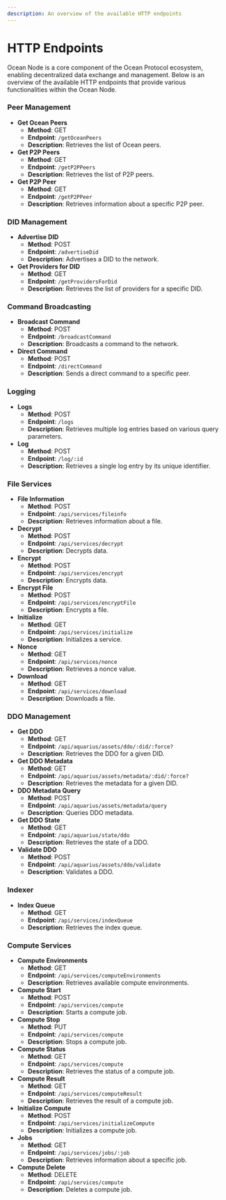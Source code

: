 ```yaml
---
description: An overview of the available HTTP endpoints
---
```


# HTTP Endpoints

Ocean Node is a core component of the Ocean Protocol ecosystem, enabling decentralized data exchange and management. Below is an overview of the available HTTP endpoints that provide various functionalities within the Ocean Node.

### Peer Management

* **Get Ocean Peers**
  * **Method**: GET
  * **Endpoint**: `/getOceanPeers`
  * **Description**: Retrieves the list of Ocean peers.
* **Get P2P Peers**
  * **Method**: GET
  * **Endpoint**: `/getP2PPeers`
  * **Description**: Retrieves the list of P2P peers.
* **Get P2P Peer**
  * **Method**: GET
  * **Endpoint**: `/getP2PPeer`
  * **Description**: Retrieves information about a specific P2P peer.

### DID Management

* **Advertise DID**
  * **Method**: POST
  * **Endpoint**: `/advertiseDid`
  * **Description**: Advertises a DID to the network.
* **Get Providers for DID**
  * **Method**: GET
  * **Endpoint**: `/getProvidersForDid`
  * **Description**: Retrieves the list of providers for a specific DID.

### Command Broadcasting

* **Broadcast Command**
  * **Method**: POST
  * **Endpoint**: `/broadcastCommand`
  * **Description**: Broadcasts a command to the network.
* **Direct Command**
  * **Method**: POST
  * **Endpoint**: `/directCommand`
  * **Description**: Sends a direct command to a specific peer.

### Logging

* **Logs**
  * **Method**: POST
  * **Endpoint**: `/logs`
  * **Description**: Retrieves multiple log entries based on various query parameters.
* **Log**
  * **Method**: POST
  * **Endpoint**: `/log/:id`
  * **Description**: Retrieves a single log entry by its unique identifier.

### File Services

* **File Information**
  * **Method**: POST
  * **Endpoint**: `/api/services/fileinfo`
  * **Description**: Retrieves information about a file.
* **Decrypt**
  * **Method**: POST
  * **Endpoint**: `/api/services/decrypt`
  * **Description**: Decrypts data.
* **Encrypt**
  * **Method**: POST
  * **Endpoint**: `/api/services/encrypt`
  * **Description**: Encrypts data.
* **Encrypt File**
  * **Method**: POST
  * **Endpoint**: `/api/services/encryptFile`
  * **Description**: Encrypts a file.
* **Initialize**
  * **Method**: GET
  * **Endpoint**: `/api/services/initialize`
  * **Description**: Initializes a service.
* **Nonce**
  * **Method**: GET
  * **Endpoint**: `/api/services/nonce`
  * **Description**: Retrieves a nonce value.
* **Download**
  * **Method**: GET
  * **Endpoint**: `/api/services/download`
  * **Description**: Downloads a file.

### DDO Management

* **Get DDO**
  * **Method**: GET
  * **Endpoint**: `/api/aquarius/assets/ddo/:did/:force?`
  * **Description**: Retrieves the DDO for a given DID.
* **Get DDO Metadata**
  * **Method**: GET
  * **Endpoint**: `/api/aquarius/assets/metadata/:did/:force?`
  * **Description**: Retrieves the metadata for a given DID.
* **DDO Metadata Query**
  * **Method**: POST
  * **Endpoint**: `/api/aquarius/assets/metadata/query`
  * **Description**: Queries DDO metadata.
* **Get DDO State**
  * **Method**: GET
  * **Endpoint**: `/api/aquarius/state/ddo`
  * **Description**: Retrieves the state of a DDO.
* **Validate DDO**
  * **Method**: POST
  * **Endpoint**: `/api/aquarius/assets/ddo/validate`
  * **Description**: Validates a DDO.

### Indexer

* **Index Queue**
  * **Method**: GET
  * **Endpoint**: `/api/services/indexQueue`
  * **Description**: Retrieves the index queue.

### Compute Services

* **Compute Environments**
  * **Method**: GET
  * **Endpoint**: `/api/services/computeEnvironments`
  * **Description**: Retrieves available compute environments.
* **Compute Start**
  * **Method**: POST
  * **Endpoint**: `/api/services/compute`
  * **Description**: Starts a compute job.
* **Compute Stop**
  * **Method**: PUT
  * **Endpoint**: `/api/services/compute`
  * **Description**: Stops a compute job.
* **Compute Status**
  * **Method**: GET
  * **Endpoint**: `/api/services/compute`
  * **Description**: Retrieves the status of a compute job.
* **Compute Result**
  * **Method**: GET
  * **Endpoint**: `/api/services/computeResult`
  * **Description**: Retrieves the result of a compute job.
* **Initialize Compute**
  * **Method**: POST
  * **Endpoint**: `/api/services/initializeCompute`
  * **Description**: Initializes a compute job.
* **Jobs**
  * **Method**: GET
  * **Endpoint**: `/api/services/jobs/:job`
  * **Description**: Retrieves information about a specific job.
* **Compute Delete**
  * **Method**: DELETE
  * **Endpoint**: `/api/services/compute`
  * **Description**: Deletes a compute job.



